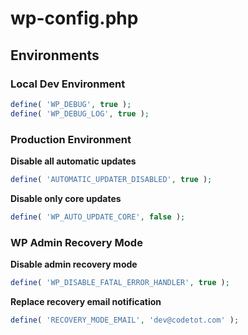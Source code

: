 # wp-config.php

## Environments

### Local Dev Environment

```php
define( 'WP_DEBUG', true );
define( 'WP_DEBUG_LOG', true );
```

### Production Environment

**Disable all automatic updates**

```php
define( 'AUTOMATIC_UPDATER_DISABLED', true );
```

**Disable only core updates**

```php
define( 'WP_AUTO_UPDATE_CORE', false );
```

### WP Admin Recovery Mode

**Disable admin recovery mode**

```php
define( 'WP_DISABLE_FATAL_ERROR_HANDLER', true );
```

**Replace recovery email notification**

```php
define( 'RECOVERY_MODE_EMAIL', 'dev@codetot.com' );
```
